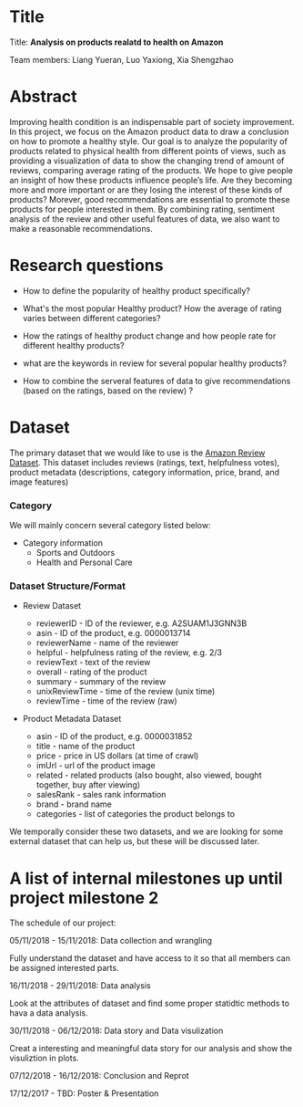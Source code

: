 # Title
Title: **Analysis on products realatd to health on Amazon**

Team members: Liang Yueran, Luo Yaxiong, Xia Shengzhao

# Abstract
Improving health condition is an indispensable part of society improvement. In this project, we focus on the Amazon product data to draw a conclusion on how to promote a healthy style. Our goal is to analyze the popularity of products related to physical health from different points of views, such as providing a visualization of data to show the changing trend of amount of reviews,  comparing average rating of the products. We hope to give people an insight of how these products influence people’s life. Are they becoming more and more important or are they losing the interest of these kinds of products?  Morever, good recommendations are essential to promote these products for people interested in them. By combining rating, sentiment analysis of the review and other useful features of data, we also want to make a reasonable recommendations.

# Research questions

* How to define the popularity of healthy product specifically?

* What's the most popular Healthy product? How the average of rating varies between different categories?

* How the ratings of healthy product change and how people rate for different healthy products?

* what are the keywords in review for several popular healthy products?

* How to combine the serveral features of data to give recommendations (based on the ratings, based on the review) ?


# Dataset

The primary dataset that we would like to use is the [Amazon Review Dataset](http://jmcauley.ucsd.edu/data/amazon/). This dataset includes reviews (ratings, text, helpfulness votes), product metadata (descriptions, category information, price, brand, and image features)

### Category 

We will mainly concern several category listed below:
* Category information
    * Sports and Outdoors
    * Health and Personal Care

### Dataset Structure/Format

* Review Dataset
    * reviewerID - ID of the reviewer, e.g. A2SUAM1J3GNN3B
    * asin - ID of the product, e.g. 0000013714
    * reviewerName - name of the reviewer
    * helpful - helpfulness rating of the review, e.g. 2/3
    * reviewText - text of the review
    * overall - rating of the product
    * summary - summary of the review
    * unixReviewTime - time of the review (unix time)
    * reviewTime - time of the review (raw)
    
* Product Metadata Dataset
    * asin - ID of the product, e.g. 0000031852
    * title - name of the product
    * price - price in US dollars (at time of crawl)
    * imUrl - url of the product image
    * related - related products (also bought, also viewed, bought together, buy after viewing)
    * salesRank - sales rank information
    * brand - brand name
    * categories - list of categories the product belongs to

We temporally consider these two datasets, and we are looking for some external dataset that can help us, but these will be discussed later.

# A list of internal milestones up until project milestone 2

The schedule of our project:

05/11/2018 - 15/11/2018: Data collection and wrangling

Fully understand the dataset and have access to it so that all members can be assigned interested parts.

16/11/2018 - 29/11/2018: Data analysis 

Look at the attributes of dataset and find some proper statidtic methods to hava a data analysis.

30/11/2018 - 06/12/2018: Data story and Data visulization

Creat a interesting and meaningful data story for our analysis and show the visuliztion in plots.

07/12/2018 - 16/12/2018: Conclusion and Reprot

17/12/2017 - TBD: Poster & Presentation

<!-- # Questions for TAa
Add here some questions you have for us, in general or project-specific. -->
